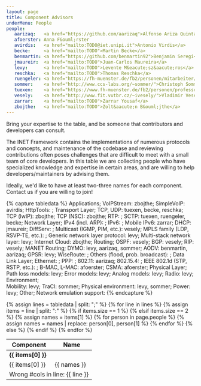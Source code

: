 ```yaml
---
layout: page
title: Component Advisors
underMenu: People
people:
   aarizaq:   <a href="https://github.com/aarizaq">Alfonso Ariza Quintana</a>
   afoerster: Anna F&ouml;rster
   avirdis:   <a href="mailto:TODO@iet.unipi.it">Antonio Virdis</a>
   becke:     <a href="mailto:TODO">Martin Becke</a>
   benmartin: <a href="https://github.com/benmartin92">Benjamin Seregi</a>
   jmaureir:  <a href="mailto:TODO">Juan-Carlos Maureira</a>
   levy:      <a href="mailto:TODO">Levente M&eacute;sz&aacute;ros</a>
   reschka:   <a href="mailto:TODO">Thomas Reschka</a>
   ruengeler: <a href="https://fh-muenster.de/fb2/personen/mitarbeiter/ruengeler">Irene R&uuml;ngeler</a>
   sommer:    <a href="http://www.ccs-labs.org/~sommer/">Christoph Sommer</a>
   tuexen:    <a href="https://www.fh-muenster.de/fb2/personen/professoren/tuexen">Michael T&uuml;xen</a>
   vesely:    <a href="http://www.fit.vutbr.cz/~ivesely/">Vladimir Vesely</a>
   zarrar:    <a href="mailto:TODO">Zarrar Yousaf</a>
   zbojthe:   <a href="mailto:TODO">Zolt&aacute;n B&ouml;jthe</a>
---
```


<p class="lead">Bring your expertise to the table, and be someone that contributors and developers can consult.</p>

The INET Framework contains the implementations of numerous protocols and
concepts, and maintenance of the codebase and reviewing contributions often
poses challenges that are difficult to meet with a small team of core
developers. In this table we are collecting people who have specialized
knowledge and expertise in certain areas, and are willing to help
developers/maintainers by advising them.

<div class="alert alert-warning">
<p>Ideally, we'd like to have at least two-three names for each component. Contact us if you are willing to join!</p>
</div>

{% capture tabledata %}
Applications;
    VoIPStream:  zbojthe;
    SimpleVoIP:  avirdis;
    HttpTools: ;
Transport Layer;
    TCP, UDP:    tuexen, becke, reschka;
    TCP (lwIP):  zbojthe;
    TCP (NSC):   zbojthe;
    RTP: ;
    SCTP:        tuexen, ruengeler, becke;
Network Layer;
    IPv4 (incl. ARP): ;
    IPv6: ;
    Mobile IPv6: zarrar;
    DHCP:        jmaureir;
    DiffServ: ;
    Multicast (IGMP, PIM, etc.):       vesely;
    MPLS family (LDP, RSVP-TE, etc.): ;
    Generic network layer protocol:    levy;
    Multi-stack network layer:         levy;
    Internet Cloud:                    zbojthe;
Routing;
    OSPF:        vesely;
    BGP:         vesely;
    RIP:         vesely;
MANET Routing;
    DYMO:        levy, aarizaq, sommer;
    AODV:        benmartin, aarizaq;
    GPSR:        levy;
    WiseRoute: ;
    Others (flood, prob. broadcast): ;
Data Link Layer;
    Ethernet: ;
    PPP: ;
    802.11:      aarizaq;
    802.15.4: ;
    IEEE 802.1d (STP, RSTP, etc.): ;
    B-MAC, L-MAC: afoerster;
    CSMA:        afoerster;
Physical Layer;
    Path loss models: levy;
    Error models:     levy;
    Analog models:    levy;
    Radio:            levy;
Environment;          
    Mobility:         levy;
    TraCI:            sommer;
    Physical environment: levy, sommer;
    Power:            levy;
Other;
    Network emulation support:
{% endcapture %}


<table class="table table-bordered table-striped">
  <thead>
    <tr class="info"><th>Component</th><th>Name</th></tr>
  </thead>
  <tbody>
{% assign lines = tabledata | split: ";" %}
{% for line in lines %}
  {% assign items = line | split: ":" %}
  {% if items.size == 1 %}
    <tr class="success"><td colspan="2"><b>{{ items[0] }}</b></td></tr>
  {% elsif items.size == 2 %}
    <tr>
      <td>{{ items[0] }}</td>
      {% assign names = items[1] %}
      {% for person in page.people %}
          {% assign names = names | replace: person[0], person[1] %}
      {% endfor %}
      <td>{{ names }}</td>
    </tr>
  {% else %}
    <tr class="error"><td colspan="2">Wrong #cols in line: {{ line }}</td></tr>
  {% endif %}
{% endfor %}
  </tbody>
</table>


